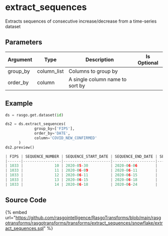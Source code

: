 

# extract_sequences

Extracts sequences of consecutive increase/decrease from a time-series dataset

## Parameters

| Argument |    Type     |           Description           | Is Optional |
| -------- | ----------- | ------------------------------- | ----------- |
| group_by | column_list | Columns to group by             |             |
| order_by | column      | A single column name to sort by |             |


## Example

```python
ds = rasgo.get.dataset(id)

ds2 = ds.extract_sequences(
             group_by=['FIPS'], 
             order_by='DATE',
             column='COVID_NEW_CONFIRMED'
      )
ds2.preview()

| FIPS | SEQUENCE_NUMBER | SEQUENCE_START_DATE | SEQUENCE_END_DATE | SEQUENCE_LEN | SEQUENCE_DECREASE_CNT | SEQUENCE_INCREASE_CNT |
|------|-----------------|---------------------|-------------------|--------------|-----------------------|-----------------------|
| 1033 |              10 | 2020-05-30          | 2020-06-06        |            8 |                     4 |                     3 |
| 1033 |              11 | 2020-06-09          | 2020-06-11        |            3 |                     1 |                     1 |
| 1033 |              12 | 2020-06-11          | 2020-06-15        |            5 |                     3 |                     1 |
| 1033 |              13 | 2020-06-15          | 2020-06-18        |            4 |                     1 |                     2 |
| 1033 |              14 | 2020-06-18          | 2020-06-24        |            7 |                     4 |                     2 |

```

## Source Code

{% embed url="https://github.com/rasgointelligence/RasgoTransforms/blob/main/rasgotransforms/rasgotransforms/transforms/extract_sequences/snowflake/extract_sequences.sql" %}


